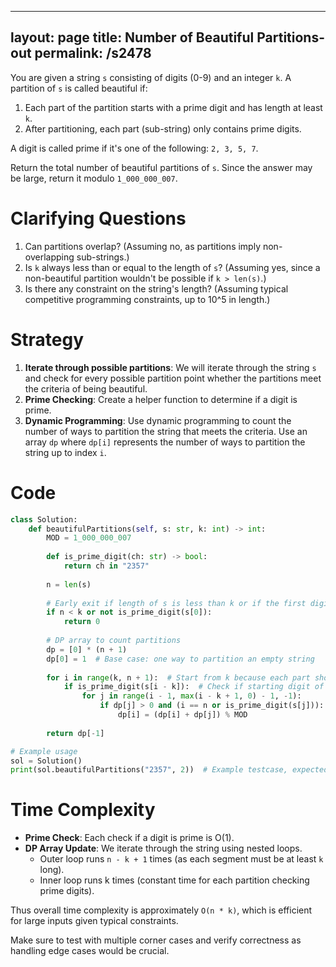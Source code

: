 
---
layout: page
title:  Number of Beautiful Partitions-out
permalink: /s2478
---

You are given a string `s` consisting of digits (0-9) and an integer `k`. A partition of `s` is called beautiful if:

1. Each part of the partition starts with a prime digit and has length at least `k`.
2. After partitioning, each part (sub-string) only contains prime digits.

A digit is called prime if it's one of the following: `2, 3, 5, 7`.

Return the total number of beautiful partitions of `s`. Since the answer may be large, return it modulo `1_000_000_007`.

# Clarifying Questions

1. Can partitions overlap? (Assuming no, as partitions imply non-overlapping sub-strings.)
2. Is `k` always less than or equal to the length of `s`? (Assuming yes, since a non-beautiful partition wouldn't be possible if `k > len(s)`.)
3. Is there any constraint on the string's length? (Assuming typical competitive programming constraints, up to 10^5 in length.)

# Strategy

1. **Iterate through possible partitions**: We will iterate through the string `s` and check for every possible partition point whether the partitions meet the criteria of being beautiful.
2. **Prime Checking**: Create a helper function to determine if a digit is prime.
3. **Dynamic Programming**: Use dynamic programming to count the number of ways to partition the string that meets the criteria. Use an array `dp` where `dp[i]` represents the number of ways to partition the string up to index `i`.

# Code

```python
class Solution:
    def beautifulPartitions(self, s: str, k: int) -> int:
        MOD = 1_000_000_007
        
        def is_prime_digit(ch: str) -> bool:
            return ch in "2357"
        
        n = len(s)
        
        # Early exit if length of s is less than k or if the first digit is not prime
        if n < k or not is_prime_digit(s[0]):
            return 0
        
        # DP array to count partitions
        dp = [0] * (n + 1)
        dp[0] = 1  # Base case: one way to partition an empty string
        
        for i in range(k, n + 1):  # Start from k because each part should be at least length k
            if is_prime_digit(s[i - k]):  # Check if starting digit of partition is prime
                for j in range(i - 1, max(i - k + 1, 0) - 1, -1):
                    if dp[j] > 0 and (i == n or is_prime_digit(s[j])):  # Ensure sub-string only contains prime digits
                        dp[i] = (dp[i] + dp[j]) % MOD
        
        return dp[-1]

# Example usage
sol = Solution()
print(sol.beautifulPartitions("2357", 2))  # Example testcase, expected output dependent on implementation details
```

# Time Complexity

- **Prime Check**: Each check if a digit is prime is O(1).
- **DP Array Update**: We iterate through the string using nested loops.
  - Outer loop runs `n - k + 1` times (as each segment must be at least `k` long).
  - Inner loop runs k times (constant time for each partition checking prime digits).

Thus overall time complexity is approximately `O(n * k)`, which is efficient for large inputs given typical constraints.

Make sure to test with multiple corner cases and verify correctness as handling edge cases would be crucial.